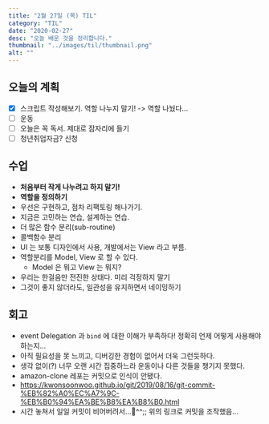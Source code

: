 ```yaml
---
title: "2월 27일 (목) TIL"
category: "TIL"
date: "2020-02-27"
desc: "오늘 배운 것을 정리합니다."
thumbnail: "../images/til/thumbnail.png"
alt: ""
---
```


## 오늘의 계획

- [x] 스크립트 작성해보기. 역할 나누지 말기! -> 역할 나눴다...
- [ ] 운동
- [ ] 오늘은 꼭 독서. 제대로 잠자리에 들기
- [ ] 청년취업자금? 신청

## 수업

- **처음부터 작게 나누려고 하지 말기!**
- **역할을 정의하기**
- 우선은 구현하고, 점차 리팩토링 해나가기.
- 지금은 고민하는 연습, 설계하는 연습.
- 더 많은 함수 분리(sub-routine)
- 콜백함수 분리
- UI 는 보통 디자인에서 사용, 개발에서는 View 라고 부름.
- 역할분리를 Model, View 로 할 수 있다.
  - Model 은 뭐고 View 는 뭐지?
- 우리는 한걸음만 전진한 상태다. 미리 걱정하지 말기
- 그것이 좋지 않더라도, 일관성을 유지하면서 네이밍하기

## 회고

- event Delegation 과 `bind` 에 대한 이해가 부족하다! 정확히 언제 어떻게 사용해야 하는지...
- 아직 필요성을 못 느끼고, 디버깅한 경험이 없어서 더욱 그런듯하다.
- 생각 없이(?) 너무 오랜 시간 집중하느라 운동이나 다른 것들을 챙기지 못했다.
- amazon-clone 레포는 커밋으로 인식이 안됐다.
- <https://kwonsoonwoo.github.io/git/2019/08/16/git-commit-%EB%82%A0%EC%A7%9C-%EB%B0%94%EA%BE%B8%EA%B8%B0.html>
- 시간 놓쳐서 일일 커밋이 비어버려서...^^;; 위의 링크로 커밋을 조작했음...

